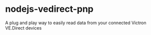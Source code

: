 # nodejs-vedirect-pnp
A plug and play way to easily read data from your connected Victron VE.Direct devices
